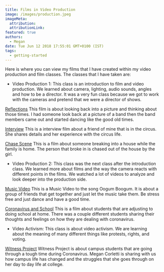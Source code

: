 ```yaml
---
title: Films in Video Production
image: /images/production.jpeg
imageMeta:
  attribution:
  attributionLink:
featured: true
authors:
  - Megan
date: Tue Jun 12 2018 17:55:01 GMT+0100 (IST)
tags:
  - getting-started
---
```


Here is where you can view my films that I have created within my video production
and film classes. The classes that I have taken are:

- Video Production 1:
This class is an introduction to film and video production. We learned about
camera, lighting, audio sounds, angles and how to be a director. It was a very
fun class because we got to work with the cameras and pretend that we were
a director of shows.

[Reflections](https://youtu.be/8bOp9OUc0VM)
This film is about looking back into a picture and thinking about those times.
I had someone look back at a picture of a band then the band members came out and
started dancing like the good old times.

[Interview](https://youtu.be/OIwn-O33XmY)
This is a interview film about a friend of mine that is in the circus. She shares
details and her experience with the circus life.

[Chase Scene](https://youtu.be/ytG_AmXLw28)
This is a film about someone breaking into a house while the family is home.
The person that broke in is chased out of the house by the girl.


- Video Production 2:
This class was the next class after the introduction class. We learned more about
films and the way the camera reacts with different points in the films. We watched
a lot of videos to analyze and look deeper into the production side.

[Music Video](https://youtu.be/FBCJu4ZOZVI)
This is a Music Video to the song Oogum Boogum. It is about a group of friends
that get together and just let the music take them. Be stress free and just dance
and have a good time.

[Coronavirus and School](https://youtu.be/iEGE1yl4zeM)
This is a film about students that are adjusting to doing school at home.
There was a couple different students sharing their thoughts and feelings on how
they are dealing with coronavirus.

- Video Activism:
This class is about video activism. We are learning about the meaning of many
different things like protests, rights, and voting.

[Witness Project](https://youtu.be/1syqr7AjCoE)
Witness Project is about campus students that are going through a tough time
during Coronavirus. Megan Corletti is sharing with us how campus life has changed
and the struggles that she goes through on her day to day life at college.
